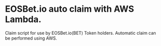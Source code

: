 # EOSBet.io auto claim with AWS Lambda.
Claim script for use by EOSBet.io(BET) Token holders. Automatic claim can be performed using AWS.
